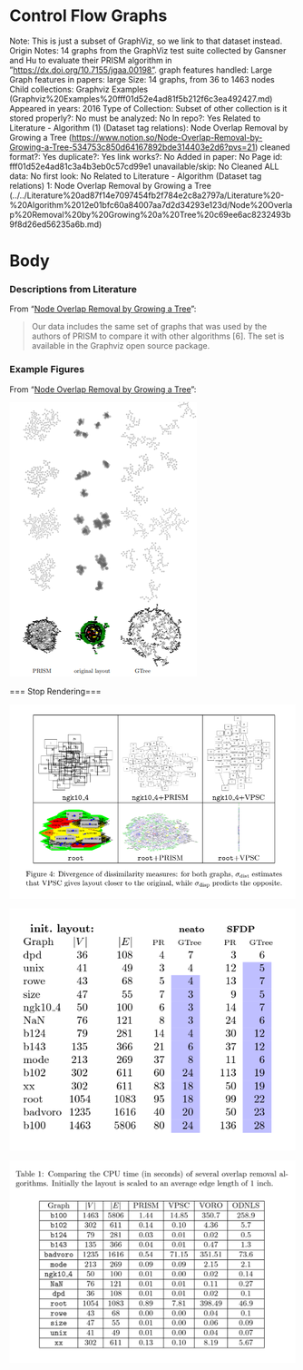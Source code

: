 # Control Flow Graphs

Note: This is just a subset of GraphViz, so we link to that dataset instead. 
Origin Notes: 14 graphs from the GraphViz test suite collected by Gansner and Hu to evaluate their PRISM algorithm in
”https://dx.doi.org/10.7155/jgaa.00198”.
graph features handled: Large
Graph features in papers: large
Size: 14 graphs, from 36 to 1463 nodes
Child collections: Graphviz Examples (Graphviz%20Examples%20fff01d52e4ad81f5b212f6c3ea492427.md)
Appeared in years: 2016
Type of Collection: Subset of other collection
is it stored properly?: No
must be analyzed: No
In repo?: Yes
Related to Literature - Algorithm (1) (Dataset tag relations): Node Overlap Removal by Growing a Tree (https://www.notion.so/Node-Overlap-Removal-by-Growing-a-Tree-534753c850d64167892bde314403e2d6?pvs=21)
cleaned format?: Yes
duplicate?: Yes
link works?: No
Added in paper: No
Page id: fff01d52e4ad81c3a4b3eb0c57cd99e1
unavailable/skip: No
Cleaned ALL data: No
first look: No
Related to Literature - Algorithm (Dataset tag relations) 1: Node Overlap Removal by Growing a Tree (../../Literature%20ad87f14e7097454fb2f784e2c8a2797a/Literature%20-%20Algorithm%2012e01bfc60a84007aa7d2d34293e123d/Node%20Overlap%20Removal%20by%20Growing%20a%20Tree%20c69ee6ac8232493b9f8d26ed56235a6b.md)

# Body

### Descriptions from Literature

From “[Node Overlap Removal by Growing a Tree](https://dx.doi.org/10.7155/jgaa.00442)”:

> Our data includes the same set of graphs that was used by the authors of
PRISM to compare it with other algorithms [6]. The set is available in the
Graphviz open source package.
> 

### Example Figures

From “[Node Overlap Removal by Growing a Tree](https://dx.doi.org/10.7155/jgaa.00442)”:

![Untitled](../../../Benchmark%20datasets%2064e0439269f9497799025562a4087ce1/Control%20Flow%20Graphs%20af079f199a2c402d8633f6d41101934b/Untitled.png)

=== Stop Rendering===

![Untitled](../../../Benchmark%20datasets%2064e0439269f9497799025562a4087ce1/Control%20Flow%20Graphs%20af079f199a2c402d8633f6d41101934b/Untitled%201.png)

![Untitled](../../../Benchmark%20datasets%2064e0439269f9497799025562a4087ce1/Control%20Flow%20Graphs%20af079f199a2c402d8633f6d41101934b/Untitled%202.png)

![Untitled](../../../Benchmark%20datasets%2064e0439269f9497799025562a4087ce1/Control%20Flow%20Graphs%20af079f199a2c402d8633f6d41101934b/Untitled%203.png)